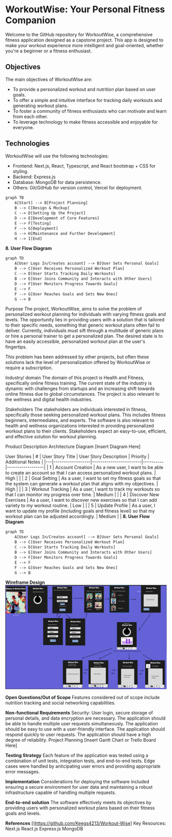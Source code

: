 # WorkoutWise: Your Personal Fitness Companion

Welcome to the GitHub repository for WorkoutWise, a comprehensive fitness application designed as a capstone project. This app is designed to make your workout experience more intelligent and goal-oriented, whether you're a beginner or a fitness enthusiast.

## Objectives

The main objectives of WorkoutWise are:

- To provide a personalized workout and nutrition plan based on user goals.
- To offer a simple and intuitive interface for tracking daily workouts and generating workout plans.
- To foster a community of fitness enthusiasts who can motivate and learn from each other.
- To leverage technology to make fitness accessible and enjoyable for everyone.

 
 ## Technologies

WorkoutWise will use the following technologies:

- Frontend: Next.js, React, Typescript, and React bootstrap + CSS for styling.
- Backend: Express.js
- Database: MongoDB for data persistence.
- Others: Git/GitHub for version control, Vercel for deployment.

```mermaid
graph TB
    A[Start] --> B[Project Planning]
    B --> C[Design & Mockup]
    C --> D[Setting Up the Project]
    D --> E[Development of Core Features]
    E --> F[Testing]
    F --> G[Deployment]
    G --> H[Maintenance and Further Development]
    H --> I[End]
```
**8. User Flow Diagram**

```mermaid
graph TD
    A[User Logs In/Creates account] --> B[User Sets Personal Goals]
    B --> C[User Receives Personalized Workout Plan]
    C --> D[User Starts Tracking Daily Workouts]
    B --> E[User Joins Community and Interacts with Other Users]
    D --> F[User Monitors Progress Towards Goals]
    E --> F
    F --> G[User Reaches Goals and Sets New Ones]
    G --> B
```

Purpose
The project, WorkoutWise, aims to solve the problem of personalized workout planning for individuals with varying fitness goals and levels. The opportunity lies in providing users with a solution that is tailored to their specific needs, something that generic workout plans often fail to deliver. Currently, individuals must sift through a multitude of generic plans or hire a personal trainer to get a personalized plan. The desired state is to have an easily accessible, personalized workout plan at the user's fingertips.

This problem has been addressed by other projects, but often these solutions lack the level of personalization offered by WorkoutWise or require a subscription.

Industry/ domain
The domain of this project is Health and Fitness, specifically online fitness training. The current state of the industry is dynamic with challenges from startups and an increasing shift towards online fitness due to global circumstances. The project is also relevant to the wellness and digital health industries.

Stakeholders
The stakeholders are individuals interested in fitness, specifically those seeking personalized workout plans. This includes fitness beginners, intermediates, and experts. The software is also relevant to health and wellness organizations interested in providing personalized workout plans to their clients. Stakeholders expect an easy-to-use, efficient, and effective solution for workout planning.

Product Description
Architecture Diagram
[Insert Diagram Here]

User Stories
| # | User Story Title | User Story Description | Priority | Additional Notes |
|---|------------------|------------------------|----------|------------------|
| 1 | Account Creation | As a new user, I want to be able to create an account so that I can access personalized workout plans. | High | |
| 2 | Goal Setting | As a user, I want to set my fitness goals so that the system can generate a workout plan that aligns with my objectives. | High | |
| 3 | Workout Tracking | As a user, I want to track my workouts so that I can monitor my progress over time. | Medium | |
| 4 | Discover New Exercises | As a user, I want to discover new exercises so that I can add variety to my workout routine. | Low | |
| 5 | Update Profile | As a user, I want to update my profile (including goals and fitness level) so that my workout plan can be adjusted accordingly. | Medium | |
**8. User Flow Diagram**
```mermaid
graph TD
    A[User Logs In/Creates account] --> B[User Sets Personal Goals]
    B --> C[User Receives Personalized Workout Plan]
    C --> D[User Starts Tracking Daily Workouts]
    B --> E[User Joins Community and Interacts with Other Users]
    D --> F[User Monitors Progress Towards Goals]
    E --> F
    F --> G[User Reaches Goals and Sets New Ones]
    G --> B
```

**Wireframe Design**
![Figma design](/Figma.png)

**Open Questions/Out of Scope**
Features considered out of scope include nutrition tracking and social networking capabilities.

**Non-functional Requirements**
Security: User login, secure storage of personal details, and data encryption are necessary.
The application should be able to handle multiple user requests simultaneously.
The application should be easy to use with a user-friendly interface.
The application should respond quickly to user requests.
The application should have a high degree of reliability.
Project Planning
[Insert Gantt Chart or Trello Board Here]

**Testing Strategy**
Each feature of the application was tested using a combination of unit tests, integration tests, and end-to-end tests. Edge cases were handled by anticipating user errors and providing appropriate error messages.

**Implementation**
Considerations for deploying the software included ensuring a secure environment for user data and maintaining a robust infrastructure capable of handling multiple requests.

**End-to-end solution**
The software effectively meets its objectives by providing users with personalized workout plans based on their fitness goals and levels.

**References**
[(https://github.com/Keegs4213/Workout-Wise]
Key Resources:
Next.js
React.js
Express.js
MongoDB
